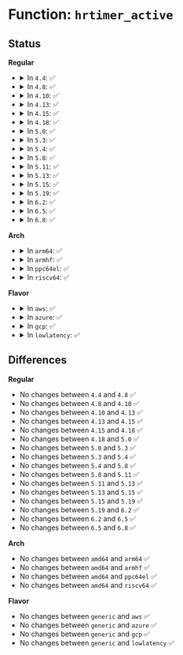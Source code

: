 # Function: <code>hrtimer_active</code>

## Status
<b>Regular</b>
<ul>
<li>
<details>
<summary>In <code>4.4</code>: ✅</summary>

```c
bool hrtimer_active(const struct hrtimer *timer);
```

**Collision:** Unique Global

**Inline:** No

**Transformation:** False

**Instances:**

```
In kernel/time/hrtimer.c (ffffffff810eea10)
Location: kernel/time/hrtimer.c:1170
Inline: False
Direct callers:
  - kernel/sched/core.c:hotplug_hrtick
  - kernel/sched/core.c:__schedule
  - kernel/sched/fair.c:task_tick_fair
  - kernel/sched/rt.c:sched_rt_bandwidth_account
  - kernel/time/itimer.c:itimer_get_remtime
  - kernel/time/posix-timers.c:common_timer_get
```
**Symbols:**

```
ffffffff810eea10-ffffffff810eea62: hrtimer_active (STB_GLOBAL)
```
</details>
</li>
<li>
<details>
<summary>In <code>4.8</code>: ✅</summary>

```c
bool hrtimer_active(const struct hrtimer *timer);
```

**Collision:** Unique Global

**Inline:** No

**Transformation:** False

**Instances:**

```
In kernel/time/hrtimer.c (ffffffff810f5b10)
Location: kernel/time/hrtimer.c:1160
Inline: False
Direct callers:
  - kernel/sched/core.c:sched_cpu_dying
  - kernel/sched/core.c:__schedule
  - kernel/sched/fair.c:task_tick_fair
  - kernel/sched/rt.c:sched_rt_bandwidth_account
  - kernel/time/itimer.c:itimer_get_remtime
  - kernel/time/posix-timers.c:common_timer_get
  - block/cfq-iosched.c:cfq_dispatch_requests
```
**Symbols:**

```
ffffffff810f5b10-ffffffff810f5b62: hrtimer_active (STB_GLOBAL)
```
</details>
</li>
<li>
<details>
<summary>In <code>4.10</code>: ✅</summary>

```c
bool hrtimer_active(const struct hrtimer *timer);
```

**Collision:** Unique Global

**Inline:** No

**Transformation:** False

**Instances:**

```
In kernel/time/hrtimer.c (ffffffff810fcad0)
Location: kernel/time/hrtimer.c:1160
Inline: False
Direct callers:
  - kernel/sched/core.c:sched_cpu_dying
  - kernel/sched/core.c:__schedule
  - kernel/sched/fair.c:task_tick_fair
  - kernel/sched/rt.c:sched_rt_bandwidth_account
  - kernel/time/posix-timers.c:common_timer_get
  - kernel/time/itimer.c:itimer_get_remtime
  - block/cfq-iosched.c:cfq_dispatch_requests
```
**Symbols:**

```
ffffffff810fcad0-ffffffff810fcb22: hrtimer_active (STB_GLOBAL)
```
</details>
</li>
<li>
<details>
<summary>In <code>4.13</code>: ✅</summary>

```c
bool hrtimer_active(const struct hrtimer *timer);
```

**Collision:** Unique Global

**Inline:** No

**Transformation:** False

**Instances:**

```
In kernel/time/hrtimer.c (ffffffff810ff020)
Location: kernel/time/hrtimer.c:1136
Inline: False
Direct callers:
  - kernel/sched/core.c:sched_cpu_dying
  - kernel/sched/core.c:__schedule
  - kernel/sched/fair.c:task_tick_fair
  - kernel/sched/rt.c:sched_rt_bandwidth_account
  - kernel/sched/deadline.c:sched_dl_overflow
  - kernel/sched/deadline.c:task_non_contending
  - kernel/time/itimer.c:itimer_get_remtime
  - kernel/time/tick-sched.c:__tick_nohz_idle_enter
  - block/cfq-iosched.c:cfq_dispatch_requests
  - net/ipv4/tcp_output.c:tcp_write_xmit
```
**Symbols:**

```
ffffffff810ff020-ffffffff810ff070: hrtimer_active (STB_GLOBAL)
```
</details>
</li>
<li>
<details>
<summary>In <code>4.15</code>: ✅</summary>

```c
bool hrtimer_active(const struct hrtimer *timer);
```

**Collision:** Unique Global

**Inline:** No

**Transformation:** False

**Instances:**

```
In kernel/time/hrtimer.c (ffffffff81109e00)
Location: kernel/time/hrtimer.c:1141
Inline: False
Direct callers:
  - kernel/sched/core.c:sched_cpu_dying
  - kernel/sched/core.c:__schedule
  - kernel/sched/fair.c:task_tick_fair
  - kernel/sched/rt.c:sched_rt_bandwidth_account
  - kernel/sched/deadline.c:sched_dl_overflow
  - kernel/sched/deadline.c:task_non_contending
  - kernel/time/itimer.c:itimer_get_remtime
  - kernel/time/tick-sched.c:__tick_nohz_idle_enter
  - block/cfq-iosched.c:cfq_dispatch_requests
  - net/ipv4/tcp_output.c:tcp_write_xmit
```
**Symbols:**

```
ffffffff81109e00-ffffffff81109e50: hrtimer_active (STB_GLOBAL)
```
</details>
</li>
<li>
<details>
<summary>In <code>4.18</code>: ✅</summary>

```c
bool hrtimer_active(const struct hrtimer *timer);
```

**Collision:** Unique Global

**Inline:** No

**Transformation:** False

**Instances:**

```
In kernel/time/hrtimer.c (ffffffff811153d0)
Location: kernel/time/hrtimer.c:1320
Inline: False
Direct callers:
  - kernel/sched/core.c:sched_cpu_dying
  - kernel/sched/core.c:__schedule
  - kernel/sched/fair.c:task_tick_fair
  - kernel/sched/rt.c:sched_rt_bandwidth_account
  - kernel/sched/deadline.c:sched_dl_overflow
  - kernel/sched/deadline.c:task_non_contending
  - kernel/time/itimer.c:itimer_get_remtime
  - kernel/time/tick-sched.c:tick_nohz_idle_stop_tick
  - block/cfq-iosched.c:cfq_dispatch_requests
```
**Symbols:**

```
ffffffff811153d0-ffffffff8111541a: hrtimer_active (STB_GLOBAL)
```
</details>
</li>
<li>
<details>
<summary>In <code>5.0</code>: ✅</summary>

```c
bool hrtimer_active(const struct hrtimer *timer);
```

**Collision:** Unique Global

**Inline:** No

**Transformation:** False

**Instances:**

```
In kernel/time/hrtimer.c (ffffffff81120a10)
Location: kernel/time/hrtimer.c:1311
Inline: False
Direct callers:
  - kernel/sched/core.c:sched_cpu_dying
  - kernel/sched/core.c:__schedule
  - kernel/sched/fair.c:task_tick_fair
  - kernel/sched/rt.c:sched_rt_bandwidth_account
  - kernel/sched/deadline.c:sched_dl_overflow
  - kernel/sched/deadline.c:task_non_contending
  - kernel/time/itimer.c:itimer_get_remtime
  - kernel/time/tick-sched.c:tick_nohz_idle_stop_tick
```
**Symbols:**

```
ffffffff81120a10-ffffffff81120a5a: hrtimer_active (STB_GLOBAL)
```
</details>
</li>
<li>
<details>
<summary>In <code>5.3</code>: ✅</summary>

```c
bool hrtimer_active(const struct hrtimer *timer);
```

**Collision:** Unique Global

**Inline:** No

**Transformation:** False

**Instances:**

```
In kernel/time/hrtimer.c (ffffffff8112b240)
Location: kernel/time/hrtimer.c:1311
Inline: False
Direct callers:
  - kernel/sched/core.c:sched_cpu_dying
  - kernel/sched/core.c:__schedule
  - kernel/sched/fair.c:task_tick_fair
  - kernel/sched/rt.c:sched_rt_bandwidth_account
  - kernel/sched/deadline.c:sched_dl_overflow
  - kernel/sched/deadline.c:task_non_contending
  - kernel/time/itimer.c:itimer_get_remtime
  - kernel/time/tick-sched.c:tick_nohz_idle_stop_tick
```
**Symbols:**

```
ffffffff8112b240-ffffffff8112b28c: hrtimer_active (STB_GLOBAL)
```
</details>
</li>
<li>
<details>
<summary>In <code>5.4</code>: ✅</summary>

```c
bool hrtimer_active(const struct hrtimer *timer);
```

**Collision:** Unique Global

**Inline:** No

**Transformation:** False

**Instances:**

```
In kernel/time/hrtimer.c (ffffffff81137320)
Location: kernel/time/hrtimer.c:1439
Inline: False
Direct callers:
  - kernel/sched/core.c:sched_cpu_dying
  - kernel/sched/core.c:__schedule
  - kernel/sched/fair.c:task_tick_fair
  - kernel/sched/rt.c:sched_rt_bandwidth_account
  - kernel/sched/deadline.c:sched_dl_overflow
  - kernel/sched/deadline.c:task_non_contending
  - kernel/time/itimer.c:itimer_get_remtime
  - kernel/time/tick-sched.c:tick_nohz_idle_stop_tick
```
**Symbols:**

```
ffffffff81137320-ffffffff8113736c: hrtimer_active (STB_GLOBAL)
```
</details>
</li>
<li>
<details>
<summary>In <code>5.8</code>: ✅</summary>

```c
bool hrtimer_active(const struct hrtimer *timer);
```

**Collision:** Unique Global

**Inline:** No

**Transformation:** False

**Instances:**

```
In kernel/time/hrtimer.c (ffffffff81145fb0)
Location: kernel/time/hrtimer.c:1439
Inline: False
Direct callers:
  - kernel/sched/core.c:sched_cpu_dying
  - kernel/sched/core.c:__schedule
  - kernel/sched/fair.c:task_tick_fair
  - kernel/sched/rt.c:sched_rt_bandwidth_account
  - kernel/sched/deadline.c:sched_dl_overflow
  - kernel/sched/deadline.c:task_non_contending
  - kernel/time/hrtimer.c:schedule_hrtimeout_range_clock
  - kernel/time/hrtimer.c:schedule_hrtimeout_range_clock
  - kernel/time/hrtimer.c:do_nanosleep
  - kernel/time/hrtimer.c:do_nanosleep
  - kernel/time/itimer.c:do_setitimer
  - kernel/time/itimer.c:do_getitimer
  - kernel/time/tick-sched.c:tick_nohz_stop_tick
```
**Symbols:**

```
ffffffff81145fb0-ffffffff81145ffe: hrtimer_active (STB_GLOBAL)
```
</details>
</li>
<li>
<details>
<summary>In <code>5.11</code>: ✅</summary>

```c
bool hrtimer_active(const struct hrtimer *timer);
```

**Collision:** Unique Global

**Inline:** No

**Transformation:** False

**Instances:**

```
In kernel/time/hrtimer.c (ffffffff811424d0)
Location: kernel/time/hrtimer.c:1456
Inline: False
Direct callers:
  - kernel/sched/core.c:sched_cpu_dying
  - kernel/sched/core.c:__schedule
  - kernel/sched/fair.c:task_tick_fair
  - kernel/sched/rt.c:sched_rt_bandwidth_account
  - kernel/sched/deadline.c:sched_dl_overflow
  - kernel/sched/deadline.c:task_non_contending
  - kernel/time/hrtimer.c:schedule_hrtimeout_range_clock
  - kernel/time/hrtimer.c:schedule_hrtimeout_range_clock
  - kernel/time/hrtimer.c:do_nanosleep
  - kernel/time/hrtimer.c:do_nanosleep
  - kernel/time/itimer.c:do_setitimer
  - kernel/time/itimer.c:do_getitimer
  - kernel/time/tick-sched.c:tick_nohz_stop_tick
  - drivers/mailbox/mailbox.c:msg_submit
```
**Symbols:**

```
ffffffff811424d0-ffffffff81142514: hrtimer_active (STB_GLOBAL)
```
</details>
</li>
<li>
<details>
<summary>In <code>5.13</code>: ✅</summary>

```c
bool hrtimer_active(const struct hrtimer *timer);
```

**Collision:** Unique Global

**Inline:** No

**Transformation:** False

**Instances:**

```
In kernel/time/hrtimer.c (ffffffff811436b0)
Location: kernel/time/hrtimer.c:1456
Inline: False
Direct callers:
  - kernel/sched/core.c:sched_cpu_dying
  - kernel/sched/core.c:__schedule
  - kernel/sched/fair.c:task_tick_fair
  - kernel/sched/rt.c:sched_rt_bandwidth_account
  - kernel/sched/deadline.c:sched_dl_overflow
  - kernel/sched/deadline.c:task_non_contending
  - kernel/time/hrtimer.c:schedule_hrtimeout_range_clock
  - kernel/time/hrtimer.c:schedule_hrtimeout_range_clock
  - kernel/time/hrtimer.c:do_nanosleep
  - kernel/time/hrtimer.c:do_nanosleep
  - kernel/time/itimer.c:do_setitimer
  - kernel/time/itimer.c:do_getitimer
  - kernel/time/tick-sched.c:tick_nohz_stop_tick
  - drivers/mailbox/mailbox.c:msg_submit
```
**Symbols:**

```
ffffffff811436b0-ffffffff811436f4: hrtimer_active (STB_GLOBAL)
```
</details>
</li>
<li>
<details>
<summary>In <code>5.15</code>: ✅</summary>

```c
bool hrtimer_active(const struct hrtimer *timer);
```

**Collision:** Unique Global

**Inline:** No

**Transformation:** False

**Instances:**

```
In kernel/time/hrtimer.c (ffffffff81166c90)
Location: kernel/time/hrtimer.c:1604
Inline: False
Direct callers:
  - kernel/sched/core.c:sched_cpu_dying
  - kernel/sched/core.c:__schedule
  - kernel/sched/fair.c:task_tick_fair
  - kernel/sched/rt.c:sched_rt_bandwidth_account
  - kernel/sched/deadline.c:sched_dl_overflow
  - kernel/sched/deadline.c:task_non_contending
  - kernel/time/hrtimer.c:schedule_hrtimeout_range_clock
  - kernel/time/hrtimer.c:schedule_hrtimeout_range_clock
  - kernel/time/hrtimer.c:do_nanosleep
  - kernel/time/hrtimer.c:do_nanosleep
  - kernel/time/itimer.c:do_setitimer
  - kernel/time/itimer.c:do_getitimer
  - kernel/time/tick-sched.c:tick_nohz_stop_tick
  - drivers/mailbox/mailbox.c:msg_submit
```
**Symbols:**

```
ffffffff81166c90-ffffffff81166cd4: hrtimer_active (STB_GLOBAL)
```
</details>
</li>
<li>
<details>
<summary>In <code>5.19</code>: ✅</summary>

```c
bool hrtimer_active(const struct hrtimer *timer);
```

**Collision:** Unique Global

**Inline:** No

**Transformation:** False

**Instances:**

```
In kernel/time/hrtimer.c (ffffffff8119a430)
Location: kernel/time/hrtimer.c:1604
Inline: False
Direct callers:
  - kernel/sched/core.c:sched_cpu_dying
  - kernel/sched/core.c:__schedule
  - kernel/sched/fair.c:task_tick_fair
  - kernel/sched/build_policy.c:sched_dl_overflow
  - kernel/sched/build_policy.c:update_curr_dl
  - kernel/sched/build_policy.c:task_non_contending
  - kernel/time/hrtimer.c:hrtimer_try_to_cancel
  - kernel/time/itimer.c:do_setitimer
  - kernel/time/itimer.c:do_getitimer
  - kernel/time/tick-sched.c:tick_nohz_stop_tick
```
**Symbols:**

```
ffffffff8119a430-ffffffff8119a488: hrtimer_active (STB_GLOBAL)
```
</details>
</li>
<li>
<details>
<summary>In <code>6.2</code>: ✅</summary>

```c
bool hrtimer_active(const struct hrtimer *timer);
```

**Collision:** Unique Global

**Inline:** No

**Transformation:** False

**Instances:**

```
In kernel/time/hrtimer.c (ffffffff811d8b60)
Location: kernel/time/hrtimer.c:1604
Inline: False
Direct callers:
  - kernel/sched/core.c:sched_cpu_dying
  - kernel/sched/core.c:__schedule
  - kernel/sched/fair.c:task_tick_fair
  - kernel/sched/build_policy.c:sched_dl_overflow
  - kernel/sched/build_policy.c:update_curr_dl
  - kernel/sched/build_policy.c:task_non_contending
  - kernel/time/hrtimer.c:hrtimer_try_to_cancel
  - kernel/time/itimer.c:do_setitimer
  - kernel/time/itimer.c:do_getitimer
  - kernel/time/tick-sched.c:tick_nohz_stop_tick
```
**Symbols:**

```
ffffffff811d8b60-ffffffff811d8bb8: hrtimer_active (STB_GLOBAL)
```
</details>
</li>
<li>
<details>
<summary>In <code>6.5</code>: ✅</summary>

```c
bool hrtimer_active(const struct hrtimer *timer);
```

**Collision:** Unique Global

**Inline:** No

**Transformation:** False

**Instances:**

```
In kernel/time/hrtimer.c (ffffffff811ecf90)
Location: kernel/time/hrtimer.c:1607
Inline: False
Direct callers:
  - kernel/sched/core.c:sched_cpu_dying
  - kernel/sched/core.c:__schedule
  - kernel/sched/fair.c:task_tick_fair
  - kernel/sched/build_policy.c:sched_dl_overflow
  - kernel/sched/build_policy.c:update_curr_dl
  - kernel/sched/build_policy.c:task_non_contending
  - kernel/time/hrtimer.c:schedule_hrtimeout_range_clock
  - kernel/time/hrtimer.c:schedule_hrtimeout_range_clock
  - kernel/time/hrtimer.c:do_nanosleep
  - kernel/time/hrtimer.c:do_nanosleep
  - kernel/time/itimer.c:do_setitimer
  - kernel/time/itimer.c:do_getitimer
  - kernel/time/tick-sched.c:tick_nohz_stop_tick
```
**Symbols:**

```
ffffffff811ecf90-ffffffff811ecfe8: hrtimer_active (STB_GLOBAL)
```
</details>
</li>
<li>
<details>
<summary>In <code>6.8</code>: ✅</summary>

```c
bool hrtimer_active(const struct hrtimer *timer);
```

**Collision:** Unique Global

**Inline:** No

**Transformation:** False

**Instances:**

```
In kernel/time/hrtimer.c (ffffffff812030f0)
Location: kernel/time/hrtimer.c:1608
Inline: False
Direct callers:
  - kernel/sched/core.c:sched_cpu_dying
  - kernel/sched/core.c:__schedule
  - kernel/sched/fair.c:task_tick_fair
  - kernel/sched/build_policy.c:sched_dl_overflow
  - kernel/sched/build_policy.c:update_curr_dl_se
  - kernel/sched/build_policy.c:task_non_contending
  - kernel/time/hrtimer.c:schedule_hrtimeout_range_clock
  - kernel/time/hrtimer.c:schedule_hrtimeout_range_clock
  - kernel/time/hrtimer.c:do_nanosleep
  - kernel/time/hrtimer.c:do_nanosleep
  - kernel/time/itimer.c:do_setitimer
  - kernel/time/itimer.c:do_getitimer
  - kernel/time/tick-sched.c:tick_nohz_stop_tick
```
**Symbols:**

```
ffffffff812030f0-ffffffff81203148: hrtimer_active (STB_GLOBAL)
```
</details>
</li>
</ul>
<b>Arch</b>
<ul>
<li>
<details>
<summary>In <code>arm64</code>: ✅</summary>

```c
bool hrtimer_active(const struct hrtimer *timer);
```

**Collision:** Unique Global

**Inline:** No

**Transformation:** False

**Instances:**

```
In kernel/time/hrtimer.c (ffff8000101a0778)
Location: kernel/time/hrtimer.c:1439
Inline: False
Direct callers:
  - kernel/sched/core.c:sched_cpu_dying
  - kernel/sched/core.c:__schedule
  - kernel/sched/fair.c:task_tick_fair
  - kernel/sched/rt.c:sched_rt_bandwidth_account
  - kernel/sched/deadline.c:sched_dl_overflow
  - kernel/sched/deadline.c:task_non_contending
  - kernel/time/itimer.c:itimer_get_remtime
  - kernel/time/tick-sched.c:tick_nohz_idle_stop_tick
```
**Symbols:**

```
ffff8000101a0778-ffff8000101a080c: hrtimer_active (STB_GLOBAL)
```
</details>
</li>
<li>
<details>
<summary>In <code>armhf</code>: ✅</summary>

```c
bool hrtimer_active(const struct hrtimer *timer);
```

**Collision:** Unique Global

**Inline:** No

**Transformation:** False

**Instances:**

```
In kernel/time/hrtimer.c (c03ea2d0)
Location: kernel/time/hrtimer.c:1439
Inline: False
Direct callers:
  - kernel/sched/core.c:sched_cpu_dying
  - kernel/sched/core.c:__schedule
  - kernel/sched/fair.c:task_tick_fair
  - kernel/sched/rt.c:sched_rt_bandwidth_account
  - kernel/sched/deadline.c:sched_dl_overflow
  - kernel/sched/deadline.c:task_non_contending
  - kernel/time/itimer.c:itimer_get_remtime
  - kernel/time/tick-sched.c:tick_nohz_idle_stop_tick
```
**Symbols:**

```
c03ea2d0-c03ea388: hrtimer_active (STB_GLOBAL)
```
</details>
</li>
<li>
<details>
<summary>In <code>ppc64el</code>: ✅</summary>

```c
bool hrtimer_active(const struct hrtimer *timer);
```

**Collision:** Unique Global

**Inline:** No

**Transformation:** False

**Instances:**

```
In kernel/time/hrtimer.c (c000000000201680)
Location: kernel/time/hrtimer.c:1439
Inline: False
Direct callers:
  - kernel/sched/core.c:sched_cpu_dying
  - kernel/sched/core.c:sched_cpu_dying
  - kernel/sched/core.c:__schedule
  - kernel/sched/fair.c:task_tick_fair
  - kernel/sched/rt.c:sched_rt_bandwidth_account
  - kernel/sched/deadline.c:sched_dl_overflow
  - kernel/sched/deadline.c:task_non_contending
  - kernel/time/itimer.c:itimer_get_remtime
  - kernel/time/tick-sched.c:tick_nohz_idle_stop_tick
```
**Symbols:**

```
c000000000201680-c000000000201708: hrtimer_active (STB_GLOBAL)
```
</details>
</li>
<li>
<details>
<summary>In <code>riscv64</code>: ✅</summary>

```c
bool hrtimer_active(const struct hrtimer *timer);
```

**Collision:** Unique Global

**Inline:** No

**Transformation:** False

**Instances:**

```
In kernel/time/hrtimer.c (ffffffe00012e0a2)
Location: kernel/time/hrtimer.c:1439
Inline: False
Direct callers:
  - kernel/sched/fair.c:task_tick_fair
  - kernel/sched/rt.c:sched_rt_bandwidth_account
  - kernel/sched/deadline.c:sched_dl_overflow
  - kernel/sched/deadline.c:task_non_contending
  - kernel/time/itimer.c:itimer_get_remtime
  - kernel/time/tick-sched.c:tick_nohz_idle_stop_tick
```
**Symbols:**

```
ffffffe00012e0a2-ffffffe00012e116: hrtimer_active (STB_GLOBAL)
```
</details>
</li>
</ul>
<b>Flavor</b>
<ul>
<li>
<details>
<summary>In <code>aws</code>: ✅</summary>

```c
bool hrtimer_active(const struct hrtimer *timer);
```

**Collision:** Unique Global

**Inline:** No

**Transformation:** False

**Instances:**

```
In kernel/time/hrtimer.c (ffffffff8112fad0)
Location: kernel/time/hrtimer.c:1439
Inline: False
Direct callers:
  - kernel/sched/core.c:sched_cpu_dying
  - kernel/sched/core.c:__schedule
  - kernel/sched/fair.c:task_tick_fair
  - kernel/sched/rt.c:sched_rt_bandwidth_account
  - kernel/sched/deadline.c:sched_dl_overflow
  - kernel/sched/deadline.c:task_non_contending
  - kernel/time/itimer.c:itimer_get_remtime
  - kernel/time/tick-sched.c:tick_nohz_idle_stop_tick
```
**Symbols:**

```
ffffffff8112fad0-ffffffff8112fb1c: hrtimer_active (STB_GLOBAL)
```
</details>
</li>
<li>
<details>
<summary>In <code>azure</code>: ✅</summary>

```c
bool hrtimer_active(const struct hrtimer *timer);
```

**Collision:** Unique Global

**Inline:** No

**Transformation:** False

**Instances:**

```
In kernel/time/hrtimer.c (ffffffff81122540)
Location: kernel/time/hrtimer.c:1439
Inline: False
Direct callers:
  - kernel/sched/core.c:sched_cpu_dying
  - kernel/sched/core.c:__schedule
  - kernel/sched/fair.c:task_tick_fair
  - kernel/sched/rt.c:sched_rt_bandwidth_account
  - kernel/sched/deadline.c:sched_dl_overflow
  - kernel/sched/deadline.c:task_non_contending
  - kernel/time/itimer.c:itimer_get_remtime
  - kernel/time/tick-sched.c:tick_nohz_stop_tick
```
**Symbols:**

```
ffffffff81122540-ffffffff8112258c: hrtimer_active (STB_GLOBAL)
```
</details>
</li>
<li>
<details>
<summary>In <code>gcp</code>: ✅</summary>

```c
bool hrtimer_active(const struct hrtimer *timer);
```

**Collision:** Unique Global

**Inline:** No

**Transformation:** False

**Instances:**

```
In kernel/time/hrtimer.c (ffffffff8112d7f0)
Location: kernel/time/hrtimer.c:1439
Inline: False
Direct callers:
  - kernel/sched/core.c:sched_cpu_dying
  - kernel/sched/core.c:__schedule
  - kernel/sched/fair.c:task_tick_fair
  - kernel/sched/rt.c:sched_rt_bandwidth_account
  - kernel/sched/deadline.c:sched_dl_overflow
  - kernel/sched/deadline.c:task_non_contending
  - kernel/time/itimer.c:itimer_get_remtime
  - kernel/time/tick-sched.c:tick_nohz_idle_stop_tick
```
**Symbols:**

```
ffffffff8112d7f0-ffffffff8112d83c: hrtimer_active (STB_GLOBAL)
```
</details>
</li>
<li>
<details>
<summary>In <code>lowlatency</code>: ✅</summary>

```c
bool hrtimer_active(const struct hrtimer *timer);
```

**Collision:** Unique Global

**Inline:** No

**Transformation:** False

**Instances:**

```
In kernel/time/hrtimer.c (ffffffff8113a120)
Location: kernel/time/hrtimer.c:1439
Inline: False
Direct callers:
  - kernel/sched/core.c:sched_cpu_dying
  - kernel/sched/core.c:__schedule
  - kernel/sched/fair.c:task_tick_fair
  - kernel/sched/rt.c:sched_rt_bandwidth_account
  - kernel/sched/deadline.c:sched_dl_overflow
  - kernel/sched/deadline.c:task_non_contending
  - kernel/time/itimer.c:itimer_get_remtime
  - kernel/time/tick-sched.c:tick_nohz_idle_stop_tick
```
**Symbols:**

```
ffffffff8113a120-ffffffff8113a16c: hrtimer_active (STB_GLOBAL)
```
</details>
</li>
</ul>

## Differences
<b>Regular</b>
<ul>
<li>
No changes between <code>4.4</code> and <code>4.8</code> ✅
</li>
<li>
No changes between <code>4.8</code> and <code>4.10</code> ✅
</li>
<li>
No changes between <code>4.10</code> and <code>4.13</code> ✅
</li>
<li>
No changes between <code>4.13</code> and <code>4.15</code> ✅
</li>
<li>
No changes between <code>4.15</code> and <code>4.18</code> ✅
</li>
<li>
No changes between <code>4.18</code> and <code>5.0</code> ✅
</li>
<li>
No changes between <code>5.0</code> and <code>5.3</code> ✅
</li>
<li>
No changes between <code>5.3</code> and <code>5.4</code> ✅
</li>
<li>
No changes between <code>5.4</code> and <code>5.8</code> ✅
</li>
<li>
No changes between <code>5.8</code> and <code>5.11</code> ✅
</li>
<li>
No changes between <code>5.11</code> and <code>5.13</code> ✅
</li>
<li>
No changes between <code>5.13</code> and <code>5.15</code> ✅
</li>
<li>
No changes between <code>5.15</code> and <code>5.19</code> ✅
</li>
<li>
No changes between <code>5.19</code> and <code>6.2</code> ✅
</li>
<li>
No changes between <code>6.2</code> and <code>6.5</code> ✅
</li>
<li>
No changes between <code>6.5</code> and <code>6.8</code> ✅
</li>
</ul>
<b>Arch</b>
<ul>
<li>
No changes between <code>amd64</code> and <code>arm64</code> ✅
</li>
<li>
No changes between <code>amd64</code> and <code>armhf</code> ✅
</li>
<li>
No changes between <code>amd64</code> and <code>ppc64el</code> ✅
</li>
<li>
No changes between <code>amd64</code> and <code>riscv64</code> ✅
</li>
</ul>
<b>Flavor</b>
<ul>
<li>
No changes between <code>generic</code> and <code>aws</code> ✅
</li>
<li>
No changes between <code>generic</code> and <code>azure</code> ✅
</li>
<li>
No changes between <code>generic</code> and <code>gcp</code> ✅
</li>
<li>
No changes between <code>generic</code> and <code>lowlatency</code> ✅
</li>
</ul>
